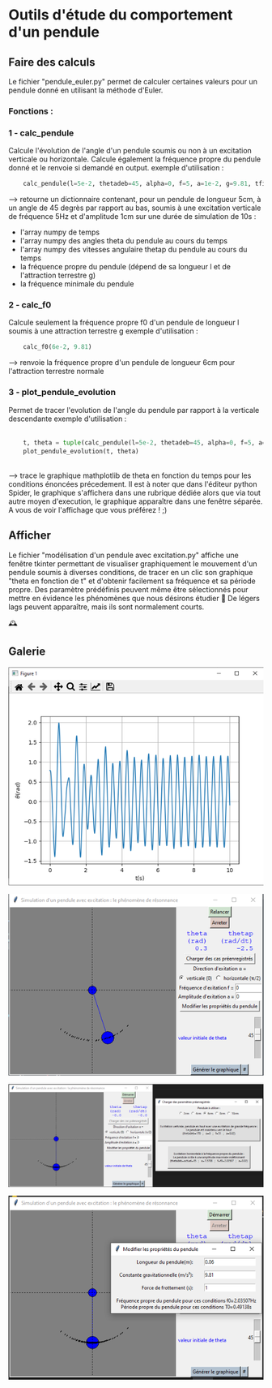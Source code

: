 # Outils d'étude du comportement d'un pendule 
## Faire des calculs
Le fichier "pendule_euler.py" permet de calculer certaines valeurs pour un pendule donné en utilisant la méthode d'Euler.

### Fonctions :
### 1 - calc_pendule
Calcule l'évolution de l'angle d'un pendule soumis ou non à un excitation verticale ou  horizontale. Calcule également la fréquence propre du pendule donné et le renvoie si demandé en output.
exemple d'utilisation :
```python
    calc_pendule(l=5e-2, thetadeb=45, alpha=0, f=5, a=1e-2, g=9.81, tfin=10, output=["t", "theta", "thetap", "f0", "fmin"])
```
--> retourne un dictionnaire contenant, pour un pendule de longueur 5cm, à un angle de 45 degrès par rapport au bas, soumis à une excitation verticale de fréquence 5Hz et d'amplitude 1cm sur une durée de simulation de 10s :
- l'array numpy de temps
- l'array numpy des angles theta du pendule au cours du temps
- l'array numpy des vitesses angulaire thetap du pendule au cours du temps
- la fréquence propre du pendule (dépend de sa longueur l et de l'attraction terrestre g)
- la fréquence minimale du pendule


### 2 - calc_f0
Calcule seulement la fréquence propre f0 d'un pendule de longueur l soumis à une attraction terrestre g
exemple d'utilisation :
```python
    calc_f0(6e-2, 9.81)
```
--> renvoie la fréquence propre d'un pendule de longueur 6cm pour l'attraction terrestre normale
    
### 3 - plot_pendule_evolution
Permet de tracer l'evolution de l'angle du pendule par rapport à la verticale descendante
exemple d'utilisation :
```python

    t, theta = tuple(calc_pendule(l=5e-2, thetadeb=45, alpha=0, f=5, a=1e-2, g=9.81, tfin=10, output=["t", "theta"]).values())
    plot_pendule_evolution(t, theta)
    
```
--> trace le graphique mathplotlib de theta en fonction du temps pour les conditions énoncées précedement. Il est à noter que dans l'éditeur python Spider, le graphique s'affichera dans une rubrique dédiée alors que via tout autre moyen d'execution, le graphique apparaître dans une fenêtre séparée. A vous de voir l'affichage que vous préférez ! ;)


## Afficher
Le fichier "modélisation d'un pendule avec excitation.py" affiche une fenêtre tkinter permettant de visualiser graphiquement le mouvement d'un pendule soumis à diverses conditions, de tracer en un clic son graphique "theta en fonction de t" et d'obtenir facilement sa fréquence et sa période propre.
Des paramètre prédéfinis peuvent même être sélectionnés pour mettre en évidence les phénomènes que nous désirons étudier 🙂
De légers lags peuvent apparaître, mais ils sont normalement courts.

🕰️

## Galerie
![Graphique "theta en fonction de t" d'un pendule de longueur 5cm, à un angle de 45 degrès par rapport au bas, soumis à une excitation verticale de fréquence 5Hz et d'amplitude 2cm sur une durée de simulation de 10s](images/graphic%20example.png)

![Aperçu de l'outil](images/simulation%20playing.png)

![Utilisation de paramètres pré-enregistrés](images/pre-loaded%20parameters.png)

![Autres propriétés et obtention de la fréquence et de la période propres](images/other%20properties.png)
